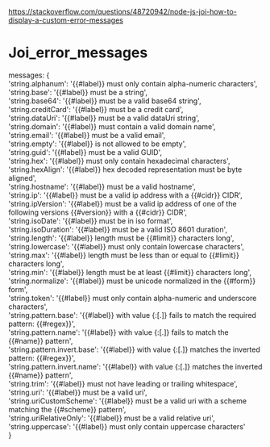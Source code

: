 https://stackoverflow.com/questions/48720942/node-js-joi-how-to-display-a-custom-error-messages
# Joi_error_messages

messages: {\
        'string.alphanum': '{{#label}} must only contain alpha-numeric characters',\
        'string.base': '{{#label}} must be a string',\
        'string.base64': '{{#label}} must be a valid base64 string',\
        'string.creditCard': '{{#label}} must be a credit card',\
        'string.dataUri': '{{#label}} must be a valid dataUri string',\
        'string.domain': '{{#label}} must contain a valid domain name',\
        'string.email': '{{#label}} must be a valid email',\
        'string.empty': '{{#label}} is not allowed to be empty',\
        'string.guid': '{{#label}} must be a valid GUID',\
        'string.hex': '{{#label}} must only contain hexadecimal characters',\
        'string.hexAlign': '{{#label}} hex decoded representation must be byte aligned',\
        'string.hostname': '{{#label}} must be a valid hostname',\
        'string.ip': '{{#label}} must be a valid ip address with a {{#cidr}} CIDR',\
        'string.ipVersion': '{{#label}} must be a valid ip address of one of the following versions {{#version}} with a {{#cidr}} CIDR',\
        'string.isoDate': '{{#label}} must be in iso format',\
        'string.isoDuration': '{{#label}} must be a valid ISO 8601 duration',\
        'string.length': '{{#label}} length must be {{#limit}} characters long',\
        'string.lowercase': '{{#label}} must only contain lowercase characters',\
        'string.max': '{{#label}} length must be less than or equal to {{#limit}} characters long',\
        'string.min': '{{#label}} length must be at least {{#limit}} characters long',\
        'string.normalize': '{{#label}} must be unicode normalized in the {{#form}} form',\
        'string.token': '{{#label}} must only contain alpha-numeric and underscore characters',\
        'string.pattern.base': '{{#label}} with value {:[.]} fails to match the required pattern: {{#regex}}',\
        'string.pattern.name': '{{#label}} with value {:[.]} fails to match the {{#name}} pattern',\
        'string.pattern.invert.base': '{{#label}} with value {:[.]} matches the inverted pattern: {{#regex}}',\
        'string.pattern.invert.name': '{{#label}} with value {:[.]} matches the inverted {{#name}} pattern',\
        'string.trim': '{{#label}} must not have leading or trailing whitespace',\
        'string.uri': '{{#label}} must be a valid uri',\
        'string.uriCustomScheme': '{{#label}} must be a valid uri with a scheme matching the {{#scheme}} pattern',\
        'string.uriRelativeOnly': '{{#label}} must be a valid relative uri',\
        'string.uppercase': '{{#label}} must only contain uppercase characters'\
    }
